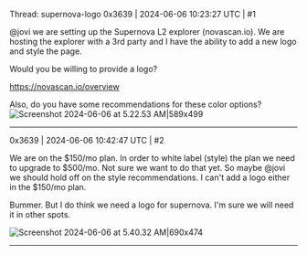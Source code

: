 Thread: supernova-logo
0x3639 | 2024-06-06 10:23:27 UTC | #1

@jovi we are setting up the Supernova L2 explorer (novascan.io).  We are hosting the explorer with a 3rd party and I have the ability to add a new logo and style the page.

Would you be willing to provide a logo?

https://novascan.io/overview

Also, do you have some recommendations for these color options?  
![Screenshot 2024-06-06 at 5.22.53 AM|589x499](upload://QDcBtdmNO9TEdXJczMLH5x9Njb.png)

-------------------------

0x3639 | 2024-06-06 10:42:47 UTC | #2

We are on the $150/mo plan.  In order to white label (style) the plan we need to upgrade to $500/mo.  Not sure we want to do that yet.  So maybe @jovi we should hold off on the style recommendations.  I can't add a logo either in the $150/mo plan.

Bummer.  But I do think we need a logo for supernova.  I'm sure we will need it in other spots.   

![Screenshot 2024-06-06 at 5.40.32 AM|690x474](upload://gygvIeqhNjMG7XJ88wDTdIZZDp3.png)

-------------------------

